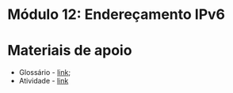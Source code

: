# Módulo 12: Endereçamento IPv6

# Materiais de apoio

- Glossário - [link](./Glossário.md);
- Atividade - [link](./Atividade/)
